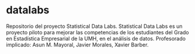 # datalabs
Repositorio del proyecto Statistical Data Labs.
Statistical Data Labs es un proyecto piloto para mejorar las competencias de los estudiantes del Grado en Estadística Empresarial de la UMH, en el análisis de datos.
Profesorado implicado: Asun M. Mayoral, Javier Morales, Xavier Barber.
